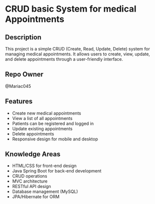 # CRUD basic System for medical Appointments

## Description
This project is a simple CRUD (Create, Read, Update, Delete) system for managing medical appointments. It allows users to create, view, update, and delete appointments through a user-friendly interface.

## Repo Owner
@Mariac045

## Features
- Create new medical appointments
- View a list of all appointments
- Patients can be registered and logged in
- Update existing appointments
- Delete appointments
- Responsive design for mobile and desktop

## Knowledge Areas
- HTML/CSS for front-end design
- Java Spring Boot for back-end development
- CRUD operations
- MVC architecture
- RESTful API design
- Database management (MySQL)
- JPA/Hibernate for ORM